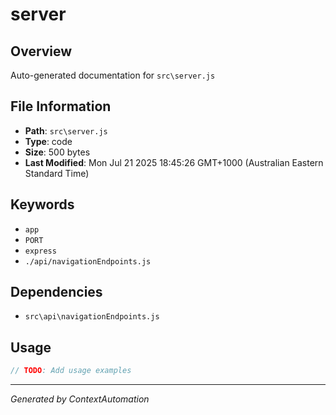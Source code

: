 # server

## Overview
Auto-generated documentation for `src\server.js`

## File Information
- **Path**: `src\server.js`
- **Type**: code
- **Size**: 500 bytes
- **Last Modified**: Mon Jul 21 2025 18:45:26 GMT+1000 (Australian Eastern Standard Time)

## Keywords
- `app`
- `PORT`
- `express`
- `./api/navigationEndpoints.js`

## Dependencies
- `src\api\navigationEndpoints.js`

## Usage
```javascript
// TODO: Add usage examples
```

---
*Generated by ContextAutomation*

